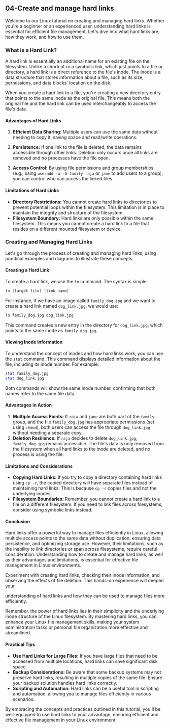 ## 04-Create and manage hard links

Welcome to our Linux tutorial on creating and managing hard links. Whether you're a beginner or an experienced user, understanding hard links is essential for efficient file management. Let's dive into what hard links are, how they work, and how to use them.

### What is a Hard Link?

A hard link is essentially an additional name for an existing file on the filesystem. Unlike a shortcut or a symbolic link, which just points to a file or directory, a hard link is a direct reference to the file's inode. The inode is a data structure that stores information about a file, such as its size, permissions, and data blocks' location on the disk.

When you create a hard link to a file, you're creating a new directory entry that points to the same inode as the original file. This means both the original file and the hard link can be used interchangeably to access the file's data.

#### Advantages of Hard Links

1. **Efficient Data Sharing:** Multiple users can use the same data without needing to copy it, saving space and read/write operations.
2. **Persistence:** If one link to the file is deleted, the data remains accessible through other links. Deletion only occurs once all links are removed and no processes have the file open.


3. **Access Control:** By using file permissions and group memberships (e.g., using `useradd -a -G family raja` or `jane` to add users to a group), you can control who can access the linked files.

#### Limitations of Hard Links

- **Directory Restrictions:** You cannot create hard links to directories to prevent potential loops within the filesystem. This limitation is in place to maintain the integrity and structure of the filesystem.
- **Filesystem Boundary:** Hard links are only possible within the same filesystem. This means you cannot create a hard link to a file that resides on a different mounted filesystem or device.

### Creating and Managing Hard Links

Let's go through the process of creating and managing hard links, using practical examples and diagrams to illustrate these concepts.

#### Creating a Hard Link

To create a hard link, we use the `ln` command. The syntax is simple:

```bash
ln [target file] [link name]
```

For instance, if we have an image called `family_dog.jpg` and we want to create a hard link named `dog_link.jpg`, we would use:

```bash
ln family_dog.jpg dog_link.jpg
```

This command creates a new entry in the directory for `dog_link.jpg`, which points to the same inode as `family_dog.jpg`. 

#### Viewing Inode Information

To understand the concept of inodes and how hard links work, you can use the `stat` command. This command displays detailed information about the file, including its inode number. For example:

```bash
stat family_dog.jpg
stat dog_link.jpg
```

Both commands will show the same inode number, confirming that both names refer to the same file data.

#### Advantages in Action

1. **Multiple Access Points:** If `raja` and `jane` are both part of the `family` group, and the file `family_dog.jpg` has appropriate permissions (set using `chmod`), both users can access the file through `dog_link.jpg` without needing a separate copy.
2. **Deletion Resilience:** If `raja` decides to delete `dog_link.jpg`, `family_dog.jpg` remains accessible. The file's data is only removed from the filesystem when all hard links to the inode are deleted, and no process is using the file.

#### Limitations and Considerations

- **Copying Hard Links:** If you try to copy a directory containing hard links using `cp -r`, the copied directory will have separate files instead of maintaining hard links. This is because `cp -r` copies files and not the underlying inodes.
- **Filesystem Boundaries:** Remember, you cannot create a hard link to a file on a different filesystem. If you need to link files across filesystems, consider using symbolic links instead.

#### Conclusion

Hard links offer a powerful way to manage files efficiently in Linux, allowing multiple access points to the same data without duplication, ensuring data persistence, and optimizing storage use. However, their limitations, such as the inability to link directories or span across filesystems, require careful consideration. Understanding how to create and manage hard links, as well as their advantages and limitations, is essential for effective file management in Linux environments.

Experiment with creating hard links, checking their inode information, and observing the effects of file deletion. This hands-on experience will deepen your

 understanding of hard links and how they can be used to manage files more efficiently.

Remember, the power of hard links lies in their simplicity and the underlying inode structure of the Linux filesystem. By mastering hard links, you can enhance your Linux file management skills, making your system administration tasks or personal file organization more effective and streamlined.

#### Practical Tips

- **Use Hard Links for Large Files:** If you have large files that need to be accessed from multiple locations, hard links can save significant disk space.
- **Backup Considerations:** Be aware that some backup systems may not preserve hard links, resulting in multiple copies of the same file. Ensure your backup solution handles hard links correctly.
- **Scripting and Automation:** Hard links can be a useful tool in scripting and automation, allowing you to manage files efficiently in various scenarios.

By embracing the concepts and practices outlined in this tutorial, you'll be well-equipped to use hard links to your advantage, ensuring efficient and effective file management in your Linux environment.
